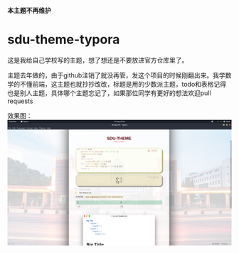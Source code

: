 **本主题不再维护**

# sdu-theme-typora

这是我给自己学校写的主题，想了想还是不要放进官方仓库里了。

主题去年做的，由于github注销了就没再管，发这个项目的时候刚翻出来。我学数学的不懂前端，这主题也就抄抄改改，标题是用的少数派主题，todo和表格记得也是别人主题，具体哪个主题忘记了，如果那位同学有更好的想法欢迎pull requests



效果图：
![1.png](1.png)
